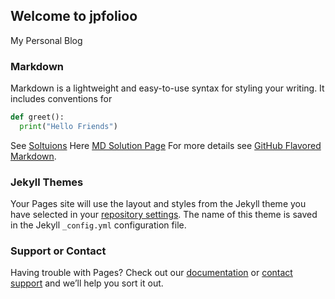 ## Welcome to jpfolioo

My Personal Blog

### Markdown

Markdown is a lightweight and easy-to-use syntax for styling your writing. It includes conventions for

```python
def greet():
  print("Hello Friends")
```
See [Soltuions](pages/solutions.html) Here 
[MD Solution Page](pages/solutions.md)
For more details see [GitHub Flavored Markdown](https://guides.github.com/features/mastering-markdown/).

### Jekyll Themes

Your Pages site will use the layout and styles from the Jekyll theme you have selected in your [repository settings](https://github.com/Pallagani-Praveen/JPfolioo/settings). The name of this theme is saved in the Jekyll `_config.yml` configuration file.

### Support or Contact

Having trouble with Pages? Check out our [documentation](https://docs.github.com/categories/github-pages-basics/) or [contact support](https://github.com/contact) and we’ll help you sort it out.

